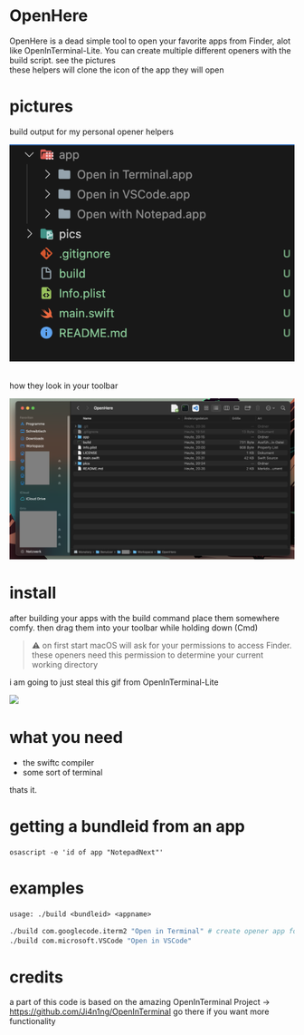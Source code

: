 # OpenHere

OpenHere is a dead simple tool to open your favorite apps from Finder, alot like OpenInTerminal-Lite.
You can create multiple different openers with the build script. see the pictures
<br>
these helpers will clone the icon of the app they will open

# pictures

build output for my personal opener helpers

<div>
  <img src="https://raw.githubusercontent.com/Complexicon/OpenHere/main/pics/example1.png" width="600px">
</div>

<br>

how they look in your toolbar

<div>
  <img src="https://raw.githubusercontent.com/Complexicon/OpenHere/main/pics/example2.png" width="600px">
</div>

# install

after building your apps with the build command place them somewhere comfy.
then drag them into your toolbar while holding down (Cmd)

> ⚠️ on first start macOS will ask for your permissions to access Finder. these openers need this permission to determine your current working directory

i am going to just steal this gif from OpenInTerminal-Lite

<div>
  <img src="https://user-images.githubusercontent.com/11001224/78590414-67215a80-7874-11ea-97a1-fb8996db6984.gif" width="600px">
</div>


# what you need
- the swiftc compiler
- some sort of terminal

thats it.

# getting a bundleid from an app

`osascript -e 'id of app "NotepadNext"'`

# examples

`usage: ./build <bundleid> <appname>`

```sh
./build com.googlecode.iterm2 "Open in Terminal" # create opener app for iterm2
./build com.microsoft.VSCode "Open in VSCode"
```

# credits
a part of this code is based on the amazing OpenInTerminal Project -> https://github.com/Ji4n1ng/OpenInTerminal
go there if you want more functionality
